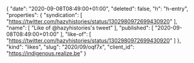 {
  "date": "2020-09-08T08:49:00+01:00",
  "deleted": false,
  "h": "h-entry",
  "properties": {
    "syndication": [
      "https://twitter.com/hazyhistories/status/1302980972699430920"
    ],
    "name": [
      "Like of @hazyhistories's tweet"
    ],
    "published": [
      "2020-09-08T08:49:00+01:00"
    ],
    "like-of": [
      "https://twitter.com/hazyhistories/status/1302980972699430920"
    ]
  },
  "kind": "likes",
  "slug": "2020/09/oqf7x",
  "client_id": "https://indigenous.realize.be"
}
